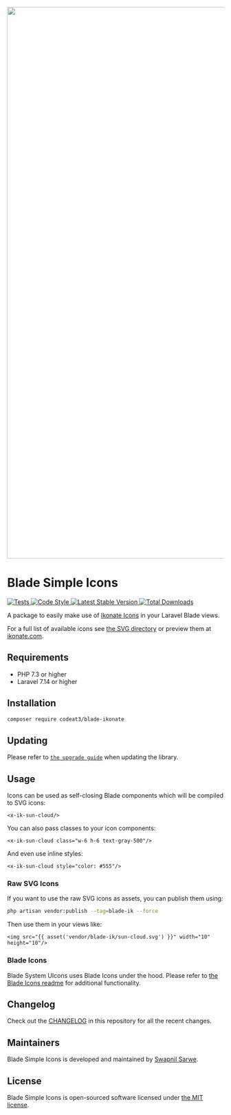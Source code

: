<p align="center">
    <img src="https://banners.beyondco.de/Blade%20Ikonate.png?theme=light&packageManager=composer+require&packageName=codeat3%2Fblade-ikonate&pattern=architect&style=style_1&description=A+package+to+use+Ikonate+Icons+in+your+Laravel+Blade+views&md=1&showWatermark=1&fontSize=100px&images=https%3A%2F%2Flaravel.com%2Fimg%2Flogomark.min.svg" width="1280" title="Social Card Blade Ikonate Icons">
</p>

# Blade Simple Icons

<a href="https://github.com/codeat3/blade-ikonate/actions?query=workflow%3ATests">
    <img src="https://github.com/codeat3/blade-ikonate/workflows/Tests/badge.svg" alt="Tests">
</a>
<a href="https://github.styleci.io/repos/258753939">
    <img src="https://github.styleci.io/repos/258753939/shield?style=flat" alt="Code Style">
</a>
<a href="https://packagist.org/packages/codeat3/blade-ikonate">
    <img src="https://img.shields.io/packagist/v/codeat3/blade-ikonate" alt="Latest Stable Version">
</a>
<a href="https://packagist.org/packages/codeat3/blade-ikonate">
    <img src="https://img.shields.io/packagist/dt/codeat3/blade-ikonate" alt="Total Downloads">
</a>

A package to easily make use of [Ikonate Icons](https://github.com/mikolajdobrucki/ikonate) in your Laravel Blade views.

For a full list of available icons see [the SVG directory](resources/svg) or preview them at [ikonate.com](https://ikonate.com/).

## Requirements

- PHP 7.3 or higher
- Laravel 7.14 or higher

## Installation

```bash
composer require codeat3/blade-ikonate
```

## Updating

Please refer to [`the upgrade guide`](UPGRADE.md) when updating the library.

## Usage

Icons can be used as self-closing Blade components which will be compiled to SVG icons:

```blade
<x-ik-sun-cloud/>
```

You can also pass classes to your icon components:

```blade
<x-ik-sun-cloud class="w-6 h-6 text-gray-500"/>
```

And even use inline styles:

```blade
<x-ik-sun-cloud style="color: #555"/>
```

### Raw SVG Icons

If you want to use the raw SVG icons as assets, you can publish them using:

```bash
php artisan vendor:publish --tag=blade-ik --force
```

Then use them in your views like:

```blade
<img src="{{ asset('vendor/blade-ik/sun-cloud.svg') }}" width="10" height="10"/>
```

### Blade Icons

Blade System UIcons uses Blade Icons under the hood. Please refer to [the Blade Icons readme](https://github.com/blade-ui-kit/blade-icons) for additional functionality.

## Changelog

Check out the [CHANGELOG](CHANGELOG.md) in this repository for all the recent changes.

## Maintainers

Blade Simple Icons is developed and maintained by [Swapnil Sarwe](https://swapnilsarwe.com).

## License

Blade Simple Icons is open-sourced software licensed under [the MIT license](LICENSE.md).
